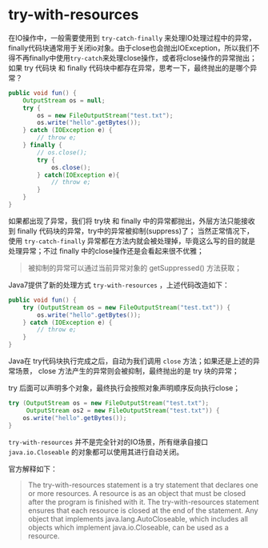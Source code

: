 # try-with-resources

在IO操作中，一般需要使用到 `try-catch-finally` 来处理IO处理过程中的异常，finally代码块通常用于关闭io对象。由于close也会抛出IOException，所以我们不得不再finally中使用`try-catch`来处理close操作，或者将close操作的异常抛出；如果 try 代码块 和 finally 代码块中都存在异常，思考一下，最终抛出的是哪个异常？

```java
public void fun() {
    OutputStream os = null;
    try {
        os = new FileOutputStream("test.txt");
        os.write("hello".getBytes());
    } catch (IOException e) {
        // throw e;
    } finally {
        // os.close();
        try {
            os.close();
        } catch(IOException e){
            // throw e;
        }
    }
}
```

如果都出现了异常，我们将 try块 和 finally 中的异常都抛出，外层方法只能接收到 finally 代码块的异常，try中的异常被抑制(suppress)了； 当然正常情况下，使用 `try-catch-finally` 异常都在方法内就会被处理掉，毕竟这么写的目的就是处理异常；不过 finally 中的close操作还是会看起来很不优雅；

> 被抑制的异常可以通过当前异常对象的 getSuppressed() 方法获取；

Java7提供了新的处理方式 `try-with-resources` ，上述代码改造如下：

```java
public void fun() {
    try (OutputStream os = new FileOutputStream("test.txt")) {
        os.write("hello".getBytes());
    } catch (IOException e) {
        // throw e;
    } 
}
```

Java在 try代码块执行完成之后，自动为我们调用 `close` 方法；如果还是上述的异常场景， close 方法产生的异常则会被抑制，最终抛出的是 try 块的异常；

try 后面可以声明多个对象，最终执行会按照对象声明顺序反向执行close；

```java
try (OutputStream os = new FileOutputStream("test.txt");
     OutputStream os2 = new FileOutputStream("test.txt")) {
    os.write("hello".getBytes());
}
```

`try-with-resources` 并不是完全针对的IO场景，所有继承自接口 `java.io.Closeable` 的对象都可以使用其进行自动关闭。

官方解释如下：

> The try-with-resources statement is a try statement that declares one or more resources. A resource is as an object that must be closed after the program is finished with it. The try-with-resources statement ensures that each resource is closed at the end of the statement. Any object that implements java.lang.AutoCloseable, which includes all objects which implement java.io.Closeable, can be used as a resource.

